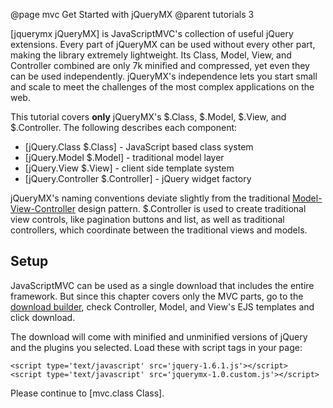 @page mvc Get Started with jQueryMX
@parent tutorials 3

[jquerymx jQueryMX] is JavaScriptMVC's collection 
of useful jQuery extensions.  Every part of jQueryMX can be used without
every other part, making the library extremely lightweight. Its Class, Model, View, 
and Controller combined are only 7k minified and compressed, yet 
even they can be used independently. jQueryMX's independence 
lets you start small and scale to meet the challenges of the most 
complex applications on the web.

This tutorial covers __only__ jQueryMX's $.Class, 
$.Model, $.View, and $.Controller.  The following describes each component:

  - [jQuery.Class $.Class] - JavaScript based class system
  - [jQuery.Model $.Model] - traditional model layer
  - [jQuery.View $.View] - client side template system
  - [jQuery.Controller $.Controller] - jQuery widget factory

jQueryMX's naming conventions deviate slightly from the 
traditional [Model-View-Controller](http://en.wikipedia.org/wiki/Model%E2%80%93view%E2%80%93controller#Concepts) 
design pattern. $.Controller is used to create traditional 
view controls, like pagination buttons and list, as well as 
traditional controllers, which coordinate between the 
traditional views and models.

## Setup

JavaScriptMVC can be used as a single download that includes the entire framework.  But since 
this chapter covers only the MVC parts, go to 
the [download builder](http://javascriptmvc.com/builder.html), check Controller, Model, 
and View's EJS templates and click download.  

The download will come with minified and unminified versions of jQuery and 
the plugins you selected.  Load these with script tags in your page:

    <script type='text/javascript' src='jquery-1.6.1.js'></script>  
    <script type='text/javascript' src='jquerymx-1.0.custom.js'></script> 

Please continue to [mvc.class Class].
